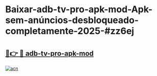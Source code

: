 # Baixar-adb-tv-pro-apk-mod-Apk-sem-anúncios-desbloqueado-completamente-2025-#zz6ej

# <h2><a href="https://ainizakaria.my?title=adb-tv-pro-apk-mod&ref=24M">🔗👉 🔴 adb-tv-pro-apk-mod</a></h2>

[![acn](https://github.com/user-attachments/assets/0f9c940e-d8b0-45ae-aac7-cd30a18b3e1c)](https://ainizakaria.my?title=adb-tv-pro-apk-mod&ref=24M)

